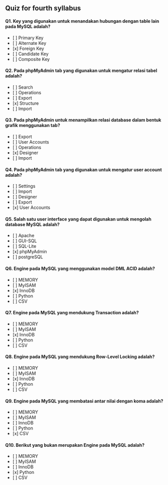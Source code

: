 ## Quiz for fourth syllabus

#### Q1. Key yang digunakan untuk menandakan hubungan dengan table lain pada MySQL adalah?

- \[ ] Primary Key
- \[ ] Alternate Key
- \[x] Foreign Key
- \[ ] Candidate Key
- \[ ] Composite Key

#### Q2. Pada phpMyAdmin tab yang digunakan untuk mengatur relasi tabel adalah?

- \[ ] Search
- \[ ] Operations
- \[ ] Export
- \[x] Structure
- \[ ] Import

#### Q3. Pada phpMyAdmin untuk menampilkan relasi database dalam bentuk grafik menggunakan tab?

- \[ ] Export
- \[ ] User Accounts
- \[ ] Operations
- \[x] Designer
- \[ ] Import

#### Q4. Pada phpMyAdmin tab yang digunakan untuk mengatur user account adalah?

- \[ ] Settings
- \[ ] Import
- \[ ] Designer
- \[ ] Export
- \[x] User Accounts

#### Q5. Salah satu user interface yang dapat digunakan untuk mengolah database MySQL adalah?

- \[ ] Apache
- \[ ] GUI-SQL
- \[ ] SQL-Lite
- \[x] phpMyAdmin
- \[ ] postgreSQL

#### Q6. Engine pada MySQL yang menggunakan model DML ACID adalah?

- \[ ] MEMORY
- \[ ] MyISAM
- \[x] InnoDB
- \[ ] Python
- \[ ] CSV

#### Q7. Engine pada MySQL yang mendukung Transaction adalah?

- \[ ] MEMORY
- \[ ] MyISAM
- \[x] InnoDB
- \[ ] Python
- \[ ] CSV

#### Q8. Engine pada MySQL yang mendukung Row-Level Locking adalah?

- \[ ] MEMORY
- \[ ] MyISAM
- \[x] InnoDB
- \[ ] Python
- \[ ] CSV

#### Q9. Engine pada MySQL yang membatasi antar nilai dengan koma adalah?

- \[ ] MEMORY
- \[ ] MyISAM
- \[ ] InnoDB
- \[ ] Python
- \[x] CSV

#### Q10. Berikut yang bukan merupakan Engine pada MySQL adalah?

- \[ ] MEMORY
- \[ ] MyISAM
- \[ ] InnoDB
- \[x] Python
- \[ ] CSV
